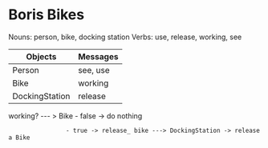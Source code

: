 # Boris Bikes

Nouns: person, bike, docking station
Verbs: use, release, working, see

Objects | Messages
------------- | -------------
Person | see, use
Bike | working
DockingStation | release

working? --- > Bike - false -> do nothing

                    - true -> release_ bike ---> DockingStation -> release a Bike
